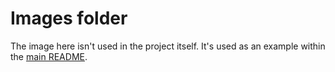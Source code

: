 # Images folder

The image here isn't used in the project itself. It's used as an example within the [main README](../../README.md).
